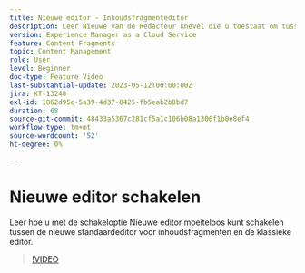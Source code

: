 ```yaml
---
title: Nieuwe editor - Inhoudsfragmenteditor
description: Leer Nieuwe van de Redacteur knevel die u toestaat om tussen de standaard Nieuwe redacteur van het Fragment van de Inhoud en de klassieke redacteur gemakkelijk te schakelen.
version: Experience Manager as a Cloud Service
feature: Content Fragments
topic: Content Management
role: User
level: Beginner
doc-type: Feature Video
last-substantial-update: 2023-05-12T00:00:00Z
jira: KT-13240
exl-id: 1862d95e-5a39-4d37-8425-fb5eab2b8bd7
duration: 68
source-git-commit: 48433a5367c281cf5a1c106b08a1306f1b0e8ef4
workflow-type: tm+mt
source-wordcount: '52'
ht-degree: 0%

---
```


# Nieuwe editor schakelen

Leer hoe u met de schakeloptie Nieuwe editor moeiteloos kunt schakelen tussen de nieuwe standaardeditor voor inhoudsfragmenten en de klassieke editor.

>[!VIDEO](https://video.tv.adobe.com/v/3419312/?learn=on)
